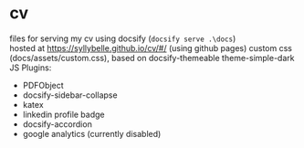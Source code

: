 # cv
files for serving my cv using docsify (```docsify serve .\docs```)  
hosted at https://syllybelle.github.io/cv/#/ (using github pages)
custom css  (docs/assets/custom.css), based on docsify-themeable theme-simple-dark
JS Plugins:
- PDFObject
- docsify-sidebar-collapse
- katex 
- linkedin profile badge
- docsify-accordion
- google analytics (currently disabled)

